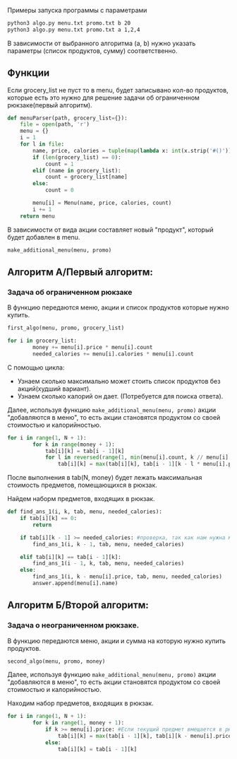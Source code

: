 Примеры запуска программы с параметрами

```bash
python3 algo.py menu.txt promo.txt b 20 
python3 algo.py menu.txt promo.txt a 1,2,4
```

В зависимости от выбранного алгоритма (a, b) нужно указать параметры (список продуктов, сумму) соответственно. 

## Функции 

Если grocery_list не пуст то в menu, будет записывано кол-во продуктов, которые есть это нужно для решение задачи об ограниченном рюкзаке(первый алгоритм).
```python
def menuParser(path, grocery_list={}):
    file = open(path, 'r')
    menu = {}
    i = 1
    for l in file:
        name, price, calories = tuple(map(lambda x: int(x.strip('#()')), l.split()))
        if (len(grocery_list) == 0):
            count = 1
        elif (name in grocery_list):
            count = grocery_list[name]
        else:
            count = 0

        menu[i] = Menu(name, price, calories, count)
        i += 1
    return menu
```

В зависимости от вида акции составляет новый "продукт", который будет добавлен в menu. 
```python
make_additional_menu(menu, promo)
``` 

## Алгоритм A/Первый алгоритм:

### Задача об ограниченном рюкзаке

В функцию передаются меню, акции и список продуктов которые нужно купить.
```python
first_algo(menu, promo, grocery_list)
```


```python
for i in grocery_list:
        money += menu[i].price * menu[i].count
        needed_calories += menu[i].calories * menu[i].count
```
С помощью цикла:
- Узнаем сколько максимально может стоить список продуктов без акций(худший вариант).
- Узнаем сколько калорий он дает. (Потребуется для поиска ответа).


Далее, используя функцию ```make_additional_menu(menu, promo)```  акции "добавляются в меню", то есть акции становятся продуктом со своей стоимостью и калорийностью. 

```python
for i in range(1, N + 1):
        for k in range(money + 1):
            tab[i][k] = tab[i - 1][k]
            for l in reversed(range(1, min(menu[i].count, k // menu[i].price) + 1)): #Ищем l для которого выполняется максимум
                tab[i][k] = max(tab[i][k], tab[i - 1][k - l * menu[i].price] + menu[i].calories * l) #Выбираем класть его или нет
```

После выполнения в tab(N, money) будет лежать максимальная стоимость предметов, помещающихся в рюкзак.

Найдем наборм предметов, входящих в рюкзак.
```python
def find_ans_1(i, k, tab, menu, needed_calories):
    if tab[i][k] == 0:
        return

    if tab[i][k - 1] >= needed_calories: #проверка, так как нам нужна минимальная стоимость мы сравниваем можно ли получить нужные продукты дешевле
        find_ans_1(i, k - 1, tab, menu, needed_calories)

    elif tab[i][k] == tab[i - 1][k]:
        find_ans_1(i - 1, k, tab, menu, needed_calories)
    else:
        find_ans_1(i, k - menu[i].price, tab, menu, needed_calories)
        answer.append(menu[i].name)
```
 

## Алгоритм Б/Второй алгоритм:

### Задача о неограниченном рюкзаке.

В функцию передаются меню, акции и сумма на которую нужно купить продуктов.

```python
second_algo(menu, promo, money)
```

Далее, используя функцию ```make_additional_menu(menu, promo)```  акции "добавляются в меню", то есть акции становятся продуктом со своей стоимостью и калорийностью.

Находим набор предметов, входящих в рюкзак.
```python
for i in range(1, N + 1):
        for k in range(1, money + 1):
            if k >= menu[i].price: #Если текущий предмет вмещается в рюкзак
                tab[i][k] = max(tab[i - 1][k], tab[i][k - menu[i].price] + menu[i].calories) #Выбираем класть его или нет
            else:
                tab[i][k] = tab[i - 1][k]
```




